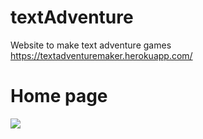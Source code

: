 # textAdventure


Website to make text adventure games https://textadventuremaker.herokuapp.com/

# Home page

![](https://videoapi-muybridge.vimeocdn.com/animated-thumbnails/image/5034c167-382c-4e65-bc16-a7313e595a85.gif?ClientID=vimeo-core-prod&Date=1641984593&Signature=84ec3e831ca18132566f802f51bdcfc26262f5b7)
